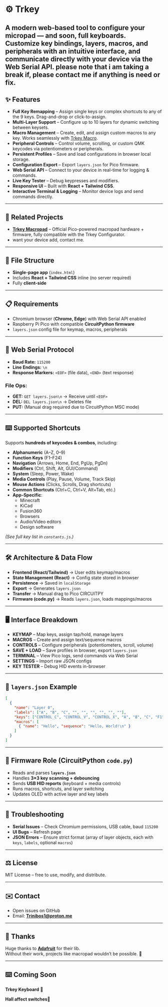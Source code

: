 
# ⚙️ Trkey

A modern **web-based tool** to configure your **micropad** — and soon, full keyboards.  
Customize key bindings, layers, macros, and peripherals with an intuitive interface, and communicate directly with your device via the **Web Serial API**.
please note that i am taking a break if, please contact me if anything is need or fix.
---

## ✨ Features

- **Full Key Remapping** – Assign single keys or complex shortcuts to any of the 9 keys. Drag-and-drop or click-to-assign.  
- **Multi-Layer Support** – Configure up to 10 layers for dynamic switching between keysets.  
- **Macro Management** – Create, edit, and assign custom macros to any key. Works seamlessly with [Trkey Macro](https://github.com/trinibos1/Trkey_macro).  
- **Peripheral Controls** – Control volume, scrolling, or custom QMK keycodes via potentiometers or peripherals.  
- **Persistent Profiles** – Save and load configurations in browser local storage.  
- **Configuration Export** – Export `layers.json` for Pico firmware.  
- **Web Serial API** – Connect to your device in real-time for logging & commands.  
- **Live Key Tester** – Debug keypresses and modifiers.  
- **Responsive UI** – Built with **React + Tailwind CSS**.  
- **Interactive Terminal & Logging** – Monitor device logs and send commands directly.  

---

## 🔗 Related Projects

- **[Trkey Macropad](https://github.com/trinibos1/Trkey_macro)** – Official Pico-powered macropad hardware + firmware, fully compatible with the Trkey Configurator.
- want your device add, contact me. 
---
## 📁 File Structure

- **Single-page app** (`index.html`)  
- Includes **React + Tailwind CSS** inline (no server required)  
- Fully **client-side**  

---

## 📋 Requirements

- Chromium browser (**Chrome, Edge**) with Web Serial API enabled  
- Raspberry Pi Pico with compatible **CircuitPython firmware**  
- `layers.json` config file for keymap, macros, peripherals  

---

## 📡 Web Serial Protocol

- **Baud Rate:** `115200`  
- **Line Endings:** `\n`  
- **Response Markers:** `<EOF>` (file data), `<END>` (text response)  

### File Ops:
- **GET:** `GET layers.json\n` → Receive until `<EOF>`  
- **DEL:** `DEL layers.json\n` → Deletes file  
- **PUT:** (Manual drag required due to CircuitPython MSC mode)  

---

## ⌨️ Supported Shortcuts

Supports **hundreds of keycodes & combos**, including:  

- **Alphanumeric** (A–Z, 0–9)  
- **Function Keys** (F1–F24)  
- **Navigation** (Arrows, Home, End, PgUp, PgDn)  
- **Modifiers** (Ctrl, Shift, Alt, GUI/Command)  
- **System** (Sleep, Power, Wake)  
- **Media Controls** (Play, Pause, Volume, Track Skip)  
- **Mouse Actions** (Clicks, Scrolls, Drag shortcuts)  
- **Common Shortcuts** (Ctrl+C, Ctrl+V, Alt+Tab, etc.)  
- **App-Specific**:  
  - Minecraft  
  - KiCad  
  - Fusion360  
  - Browsers  
  - Audio/Video editors  
  - Design software  

*(See full key list in `constants.js`.)*

---

## 🛠️ Architecture & Data Flow

- **Frontend (React/Tailwind)** → User edits keymap/macros  
- **State Management (React)** → Config state stored in browser  
- **Persistence** → Saved in `localStorage`  
- **Export** → Generates `layers.json`  
- **Transfer** → Manual drag to Pico CIRCUITPY  
- **Firmware (code.py)** → Reads `layers.json`, loads mappings/macros  

---

## 🖥️ Interface Breakdown

- **KEYMAP** – Map keys, assign tap/hold, manage layers  
- **MACROS** – Create and assign text/sequence macros  
- **CONTROLS** – Configure peripherals (potentiometers, scroll, volume)  
- **SAVE + LOAD** – Save profiles in browser, export `layers.json`  
- **TERMINAL** – View Pico logs, send commands via Web Serial  
- **SETTINGS** – Import raw JSON configs  
- **KEY TESTER** – Debug HID events in-browser  

---

## 📡 `layers.json` Example

```json
[
  {
    "name": "Layer 0",
    "labels": ["A", "B", "C", "", "", "", "", "", ""],
    "keys": ["CONTROL_C", "CONTROL_V", "CONTROL_X", "A", "B", "C", "F1", "F2", "F3"],
    "macros": [
      { "name": "Hello", "sequence": "Hello, World!\n" }
    ]
  }
]
````

---

## 🤖 Firmware Role (CircuitPython `code.py`)

* Reads and parses **`layers.json`**
* Handles **3×3 key scanning + debouncing**
* Sends **USB HID reports** (keyboard + media controls)
* Runs macros, shortcuts, and layer switching
* Updates OLED with active layer and key labels

---

## 🐛 Troubleshooting

* **Serial Issues** – Check Chromium permissions, USB cable, baud `115200`
* **UI Bugs** – Refresh page
* **JSON Errors** – Ensure strict format (array of layer objects, each with `keys`, `labels`, optional `macros`)

---

## ⚖️ License

MIT License – free to use, modify, and distribute.

---

## ✉️ Contact

* Open issues on GitHub
* Email: **[Trinibos1@proton.me](mailto:Trinibos1@proton.me)**

---
## 🙌 Thanks

Huge thanks to **[Adafruit](https://www.adafruit.com/)** for their lib.  
Without their work, projects like macropad wouldn’t be possible. 💜

---
## ⌨️ Coming Soon

**Trkey Keyboard** 🚀

**Hall affect switches**🥳

